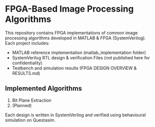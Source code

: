 # FPGA-Based Image Processing Algorithms

This repository contains FPGA implementations of common image processing algorithms developed in MATLAB & FPGA (SystemVerilog).  
Each project includes:
- MATLAB reference implementation (matlab_implementation folder) 
- SystemVerilog RTL design & verification Files (not published here for confidentiality)
- Testbench and simulation results (FPGA DESIGN OVERVIEW & RESULTS.md)

## Implemented Algorithms
1. Bit Plane Extraction
2. (Planned)

Each design is written in SystemVerilog and verified using behavioural simulation on Questasim.
